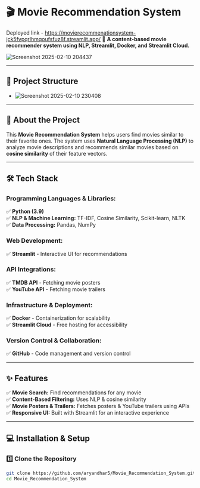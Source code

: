 # 🎬 Movie Recommendation System  

Deployed link -  https://movierecommenationsystem-jck5fvpqrlhmqoufsfuz8f.streamlit.app/ 
🚀 **A content-based movie recommender system using NLP, Streamlit, Docker, and Streamlit Cloud.**  

![Screenshot 2025-02-10 204437](https://github.com/user-attachments/assets/e3138a9f-3cc2-4ad2-a415-ef6dd68b9a41)

<!-- Replace with a real screenshot of your app -->

---

## 📌 Project Structure  
- ![Screenshot 2025-02-10 230408](https://github.com/user-attachments/assets/1685d88c-e156-462d-9726-9ed4f540f3a1)



---

## 🎯 About the Project  
This **Movie Recommendation System** helps users find movies similar to their favorite ones. The system uses **Natural Language Processing (NLP)** to analyze movie descriptions and recommends similar movies based on **cosine similarity** of their feature vectors.  


---

## 🛠️ Tech Stack  

### **Programming Languages & Libraries:**  
✅ **Python (3.9)**  
✅ **NLP & Machine Learning:** TF-IDF, Cosine Similarity, Scikit-learn, NLTK  
✅ **Data Processing:** Pandas, NumPy  

### **Web Development:**  
✅ **Streamlit** - Interactive UI for recommendations  

### **API Integrations:**  
✅ **TMDB API** - Fetching movie posters  
✅ **YouTube API** - Fetching movie trailers  

### **Infrastructure & Deployment:**  
✅ **Docker** - Containerization for scalability  
✅ **Streamlit Cloud** - Free hosting for accessibility  

### **Version Control & Collaboration:**  
✅ **GitHub** - Code management and version control  


---

## ✨ Features  
✅ **Movie Search:** Find recommendations for any movie  
✅ **Content-Based Filtering:** Uses NLP & cosine similarity  
✅ **Movie Posters & Trailers:** Fetches posters & YouTube trailers using APIs  
✅ **Responsive UI:** Built with Streamlit for an interactive experience  

---

## 💻 Installation & Setup  

### **1️⃣ Clone the Repository**  
```sh
git clone https://github.com/aryandhar5/Movie_Recommendation_System.git
cd Movie_Recommendation_System

